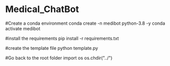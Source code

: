 # Medical_ChatBot

#Create a conda environment
conda create -n medibot python-3.8 -y
conda activate medibot

#install the requirements
pip install -r requirements.txt

#create the template file
python template.py

#Go back to the root folder
import os
os.chdir("../")
